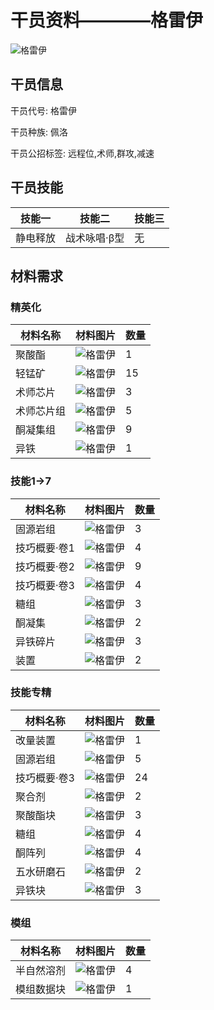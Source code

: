 # 干员资料————格雷伊

![格雷伊](./oprImages/格雷伊.png)

## 干员信息

干员代号: 格雷伊

干员种族: 佩洛

干员公招标签: 远程位,术师,群攻,减速

## 干员技能

| 技能一       | 技能二   | 技能三 |
| ------------ | -------- | ------ |
| 静电释放 | 战术咏唱·β型 | 无 |

## 材料需求

### 精英化

| 材料名称      | 材料图片 | 数量  |
|---------|---------|-----|
| 聚酸酯 | ![格雷伊](./matIcons/聚酸酯.png)  |   1  |
| 轻锰矿 | ![格雷伊](./matIcons/轻锰矿.png)  |   15  |
| 术师芯片 | ![格雷伊](./matIcons/术师芯片.png)  |   3  |
| 术师芯片组 | ![格雷伊](./matIcons/术师芯片组.png)  |   5  |
| 酮凝集组 | ![格雷伊](./matIcons/酮凝集组.png)  |   9  |
| 异铁 | ![格雷伊](./matIcons/异铁.png)  |   1  |

### 技能1→7

| 材料名称      | 材料图片 | 数量  |
|---------|---------|-----|
| 固源岩组 | ![格雷伊](./matIcons/固源岩组.png)  |   3  |
| 技巧概要·卷1 | ![格雷伊](./matIcons/技巧概要·卷1.png)  |   4  |
| 技巧概要·卷2 | ![格雷伊](./matIcons/技巧概要·卷2.png)  |   9  |
| 技巧概要·卷3 | ![格雷伊](./matIcons/技巧概要·卷3.png)  |   4  |
| 糖组 | ![格雷伊](./matIcons/糖组.png)  |   3  |
| 酮凝集 | ![格雷伊](./matIcons/酮凝集.png)  |   2  |
| 异铁碎片 | ![格雷伊](./matIcons/异铁碎片.png)  |   3  |
| 装置 | ![格雷伊](./matIcons/装置.png)  |   2  |

### 技能专精

| 材料名称      | 材料图片 | 数量  |
|---------|---------|-----|
| 改量装置 | ![格雷伊](./matIcons/改量装置.png)  |   1  |
| 固源岩组 | ![格雷伊](./matIcons/固源岩组.png)  |   5  |
| 技巧概要·卷3 | ![格雷伊](./matIcons/技巧概要·卷3.png)  |   24  |
| 聚合剂 | ![格雷伊](./matIcons/聚合剂.png)  |   2  |
| 聚酸酯块 | ![格雷伊](./matIcons/聚酸酯块.png)  |   3  |
| 糖组 | ![格雷伊](./matIcons/糖组.png)  |   4  |
| 酮阵列 | ![格雷伊](./matIcons/酮阵列.png)  |   4  |
| 五水研磨石 | ![格雷伊](./matIcons/五水研磨石.png)  |   2  |
| 异铁块 | ![格雷伊](./matIcons/异铁块.png)  |   3  |

### 模组

| 材料名称      | 材料图片 | 数量  |
|---------|---------|-----|
| 半自然溶剂 | ![格雷伊](./matIcons/半自然溶剂.png)  |   4  |
| 模组数据块 | ![格雷伊](./暂无材料图片)  |   1  |
